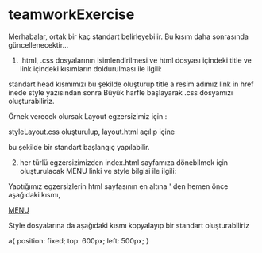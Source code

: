 # teamworkExercise

Merhabalar, ortak bir kaç standart belirleyebilir. Bu kısım daha sonrasında güncellenecektir...

1) .html, .css dosyalarının isimlendirilmesi ve html dosyası içindeki title ve link içindeki kısımların doldurulması ile ilgili:

<!DOCTYPE html>
<html lang="en">
  <head>
    <meta charset="UTF-8" />
    <meta http-equiv="X-UA-Compatible" content="IE=edge" />
    <meta name="viewport" content="width=device-width, initial-scale=1.0" />
    <title>xxx</title>
    <link rel="stylesheet" href="stylexxx.css" />
  </head>

  standart head kısmımızı bu şekilde oluşturup title a resim adımız link in href inede style yazısından sonra Büyük harfle başlayarak .css dosyamızı oluşturabiliriz.

Örnek verecek olursak Layout egzersizimiz için :

styleLayout.css oluşturulup,
layout.html açılıp içine 

<!DOCTYPE html>
<html lang="en">
  <head>
    <meta charset="UTF-8" />
    <meta http-equiv="X-UA-Compatible" content="IE=edge" />
    <meta name="viewport" content="width=device-width, initial-scale=1.0" />
    <title>Layout</title>
    <link rel="stylesheet" href="styleLayout.css" />
  </head>

bu şekilde bir standart başlangıç yapılabilir.

2) her türlü egzersizimizden index.html sayfamıza dönebilmek için oluşturulacak MENU linki ve style bilgisi ile ilgili:

Yaptığımız egzersizlerin html sayfasının en altına </body> ' den hemen önce aşağıdaki kısmı,

<a href="index.html">MENU</a>

Style dosyalarına da aşağıdaki kısmı kopyalayıp bir standart oluşturabiliriz

a{
    position: fixed;
    top: 600px;
    left: 500px;
}